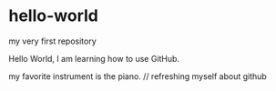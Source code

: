 # hello-world
my very first repository

Hello World, I am learning how to use GitHub.

my favorite instrument is the piano.
// refreshing myself about github
